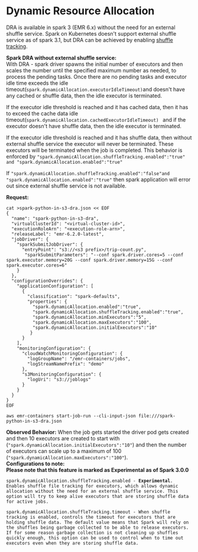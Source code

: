# **Dynamic Resource Allocation**

DRA is available in spark 3 (EMR 6.x) without the need for an external shuffle service. Spark on Kubernetes doesn't support external shuffle service as of spark 3.1, but DRA can be achieved by enabling [shuffle tracking](https://spark.apache.org/docs/latest/configuration.html#dynamic-allocation).

**Spark DRA without external shuffle service:**  
With DRA - spark driver spawns the initial number of executors and then scales the number until the specified maximum number as needed, to process the pending tasks. Once there are no pending tasks and executor idle time exceeds the idle timeout(`spark.dynamicAllocation.executorIdleTimeout)`and doesn't have any cached or shuffle data, then the idle executor is terminated.

 If the executor idle threshold is reached and it has cached data, then it has to exceed the cache data idle timeout(`spark.dynamicAllocation.cachedExecutorIdleTimeout) ` and if the executor doesn't have shuffle data, then the idle executor is terminated.

If the executor idle threshold is reached and it has shuffle data, then without external shuffle service the executor will never be terminated. These executors will be terminated when the job is completed. This behavior is enforced by `"spark.dynamicAllocation.shuffleTracking.enabled":"true" and "spark.dynamicAllocation.enabled":"true"`

If `"spark.dynamicAllocation.shuffleTracking.enabled":"false"and "spark.dynamicAllocation.enabled":"true"` then spark application will error out since external shuffle service is not available.

**Request:**

```
cat >spark-python-in-s3-dra.json << EOF
{
  "name": "spark-python-in-s3-dra", 
  "virtualClusterId": "<virtual-cluster-id>", 
  "executionRoleArn": "<execution-role-arn>", 
  "releaseLabel": "emr-6.2.0-latest", 
  "jobDriver": {
    "sparkSubmitJobDriver": {
      "entryPoint": "s3://<s3 prefix>/trip-count.py", 
       "sparkSubmitParameters": "--conf spark.driver.cores=5 --conf spark.executor.memory=20G --conf spark.driver.memory=15G --conf spark.executor.cores=6"
    }
  }, 
  "configurationOverrides": {
    "applicationConfiguration": [
      {
        "classification": "spark-defaults", 
        "properties": {
          "spark.dynamicAllocation.enabled":"true",
          "spark.dynamicAllocation.shuffleTracking.enabled":"true",
          "spark.dynamicAllocation.minExecutors":"5",
          "spark.dynamicAllocation.maxExecutors":"100",
          "spark.dynamicAllocation.initialExecutors":"10"
         }
      }
    ], 
    "monitoringConfiguration": {
      "cloudWatchMonitoringConfiguration": {
        "logGroupName": "/emr-containers/jobs", 
        "logStreamNamePrefix": "demo"
      }, 
      "s3MonitoringConfiguration": {
        "logUri": "s3://joblogs"
      }
    }
  }
}
EOF
```

```
aws emr-containers start-job-run --cli-input-json file:///spark-python-in-s3-dra.json
```

**Observed Behavior:**
When the job gets started the driver pod gets created and then 10 executors are created to start with (`"spark.dynamicAllocation.initialExecutors":"10"`) and then the number of executors can scale up to a maximum of 100 (`"spark.dynamicAllocation.maxExecutors":"100"`).   
**Configurations to note:**   
 **Please note that this feature is marked as Experimental as of Spark 3.0.0**

`spark.dynamicAllocation.shuffleTracking.enabled - `**`Experimental`**`. Enables shuffle file tracking for executors, which allows dynamic allocation without the need for an external shuffle service. This option will try to keep alive executors that are storing shuffle data for active jobs.`

`spark.dynamicAllocation.shuffleTracking.timeout - When shuffle tracking is enabled, controls the timeout for executors that are holding shuffle data. The default value means that Spark will rely on the shuffles being garbage collected to be able to release executors. If for some reason garbage collection is not cleaning up shuffles quickly enough, this option can be used to control when to time out executors even when they are storing shuffle data.`

